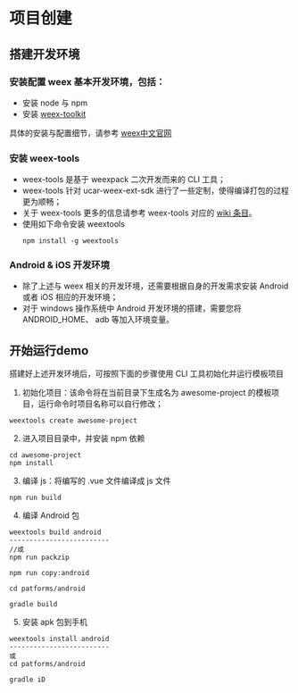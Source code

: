# 项目创建

## 搭建开发环境

### 安装配置 weex 基本开发环境，包括：

- 安装 node 与 npm
- 安装 [weex-toolkit](https://weex.incubator.apache.org/cn/guide/tools/toolkit.html)

具体的安装与配置细节，请参考 [weex中文官网](http://weex-project.io/cn/guide/set-up-env.html)

### 安装 weex-tools
- weex-tools 是基于 weexpack 二次开发而来的 CLI 工具；
- weex-tools 针对 ucar-weex-ext-sdk 进行了一些定制，使得编译打包的过程更为顺畅；
- 关于 weex-tools 更多的信息请参考 weex-tools 对应的 [wiki 条目](https://github.com/weexext/ucar-weex-core/blob/master/wiki/%E9%A1%B9%E7%9B%AE%E5%BC%80%E5%A7%8B/weextools.md)。
- 使用如下命令安装 weextools
  ```
  npm install -g weextools
  ```

### Android & iOS 开发环境
- 除了上述与 weex 相关的开发环境，还需要根据自身的开发需求安装 Android 或者 iOS 相应的开发环境；
- 对于 windows 操作系统中 Android 开发环境的搭建，需要您将 ANDROID_HOME、 adb 等加入环境变量。

## 开始运行demo

  搭建好上述开发环境后，可按照下面的步骤使用 CLI 工具初始化并运行模板项目

  1. 初始化项目：该命令将在当前目录下生成名为 awesome-project 的模板项目，运行命令时项目名称可以自行修改；
  ```
  weextools create awesome-project
  ```
  2. 进入项目目录中，并安装 npm 依赖
  ```
  cd awesome-project
  npm install
  ```
  3. 编译 js：将编写的 .vue 文件编译成 js 文件
  ```
  npm run build
  ```
  4. 编译 Android 包
  ```
  weextools build android
  -------------------------
  //或
  npm run packzip
  
  npm run copy:android
  
  cd patforms/android
  
  gradle build
  
  ```
  5. 安装 apk 包到手机
  ```
  weextools install android
  -------------------------
  或
  cd patforms/android
    
  gradle iD
  
  ```
   
   
